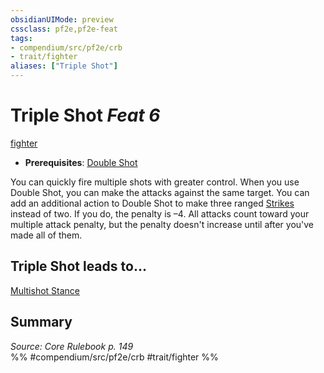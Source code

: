 ```yaml
---
obsidianUIMode: preview
cssclass: pf2e,pf2e-feat
tags:
- compendium/src/pf2e/crb
- trait/fighter
aliases: ["Triple Shot"]
---
```

# Triple Shot  *Feat 6*  
[fighter](rules/traits/fighter.md "Fighter Class Trait")  

- **Prerequisites**: [Double Shot](compendium/feats/double-shot.md)

You can quickly fire multiple shots with greater control. When you use Double Shot, you can make the attacks against the same target. You can add an additional action to Double Shot to make three ranged [Strikes](rules/actions/strike.md) instead of two. If you do, the penalty is –4. All attacks count toward your multiple attack penalty, but the penalty doesn't increase until after you've made all of them.

## Triple Shot leads to...

[Multishot Stance](compendium/feats/multishot-stance.md)

## Summary

*Source: Core Rulebook p. 149*  
%% #compendium/src/pf2e/crb #trait/fighter %%
